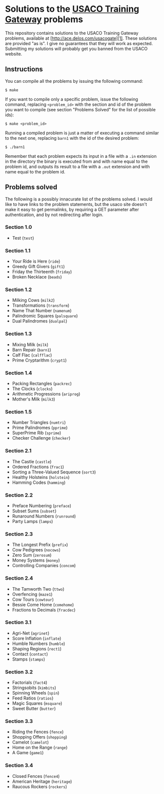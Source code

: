 # Solutions to the [USACO Training Gateway][1] problems

This repository contains solutions to the USACO Training Gateway problems,
available at [http://ace.delos.com/usacogate][1]. These solutions are provided
"as is". I give no guarantees that they will work as expected. Submitting my
solutions will probably get you banned from the USACO website.

## Instructions

You can compile all the problems by issuing the following command:

    $ make

If you want to compile only a specific problem, issue the following command,
replacing `<problem_id>` with the section and id of the problem you want to
compile (see section "Problems Solved" for the list of possible ids):

    $ make <problem_id>

Running a compiled problem is just a matter of executing a command similar to
the next one, replacing `barn1` with the id of the desired problem:

    $ ./barn1

Remember that each problem expects its input in a file with a `.in` extension in
the directory the binary is executed from and with name equal to the problem id,
and outputs its result to a file with a `.out` extension and with name equal to
the problem id.

## Problems solved

The following is a possibly innacurate list of the problems solved. I would like
to have links to the problem statements, but the usaco site doesn't make it easy
to get permalinks, by requiring a GET parameter after authentication, and by not
redirecting after login.

### Section 1.0

* Test (`test`)

### Section 1.1

* Your Ride is Here (`ride`)
* Greedy Gift Givers (`gift1`)
* Friday the Thirteenth (`friday`)
* Broken Necklace (`beads`)

### Section 1.2

* Milking Cows (`milk2`)
* Transformations (`transform`)
* Name That Number (`namenum`)
* Palindromic Squares (`palsquare`)
* Dual Palindromes (`dualpal`)

### Section 1.3

* Mixing Milk (`milk`)
* Barn Repair (`barn1`)
* Calf Flac (`calfflac`)
* Prime Cryptarithm (`crypt1`)

### Section 1.4

* Packing Rectangles (`packrec`)
* The Clocks (`clocks`)
* Arithmetic Progressions (`ariprog`)
* Mother's Milk (`milk3`)

### Section 1.5

* Number Triangles (`numtri`)
* Prime Palindromes (`pprime`)
* SuperPrime Rib (`sprime`)
* Checker Challenge (`checker`)

### Section 2.1

* The Castle (`castle`)
* Ordered Fractions (`frac1`)
* Sorting a Three-Valued Sequence (`sort3`)
* Healthy Holsteins (`holstein`)
* Hamming Codes (`hamming`)

### Section 2.2

* Preface Numbering (`preface`)
* Subset Sums (`subset`)
* Runaround Numbers (`runround`)
* Party Lamps (`lamps`)

### Section 2.3

* The Longest Prefix (`prefix`)
* Cow Pedigrees (`nocows`)
* Zero Sum (`zerosum`)
* Money Systems (`money`)
* Controlling Companies (`concom`)

### Section 2.4

* The Tamworth Two (`ttwo`)
* Overfencing (`maze1`)
* Cow Tours (`cowtour`)
* Bessie Come Home (`comehome`)
* Fractions to Decimals (`fracdec`)

### Section 3.1

* Agri-Net (`agrinet`)
* Score Inflation (`inflate`)
* Humble Numbers (`humble`)
* Shaping Regions (`rect1`)
* Contact (`contact`)
* Stamps (`stamps`)

### Section 3.2

* Factorials (`fact4`)
* Stringsobits (`kimbits`)
* Spinning Wheels (`spin`)
* Feed Ratios (`ratios`)
* Magic Squares (`msquare`)
* Sweet Butter (`butter`)

### Section 3.3

* Riding the Fences (`fence`)
* Shopping Offers (`shopping`)
* Camelot (`camelot`)
* Home on the Range (`range`)
* A Game (`game1`)

### Section 3.4

* Closed Fences (`fence4`)
* American Heritage (`heritage`)
* Raucous Rockers (`rockers`)

[1]: http://ace.delos.com/usacogate
